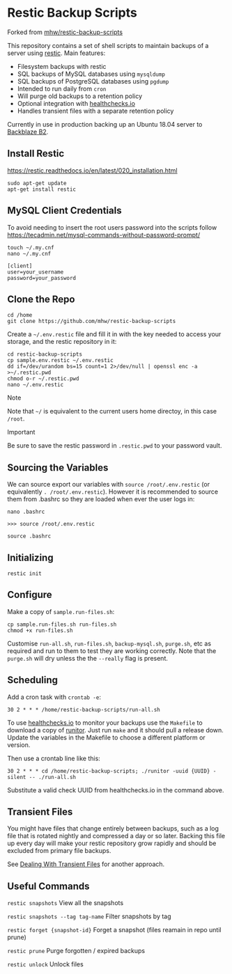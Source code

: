 # Restic Backup Scripts

Forked from [mhw/restic-backup-scripts](https://github.com/mhw/restic-backup-scripts)

This repository contains a set of shell scripts to maintain backups of a server
using [restic](https://restic.net/).
Main features:

* Filesystem backups with restic
* SQL backups of MySQL databases using `mysqldump`
* SQL backups of PostgreSQL databases using `pgdump`
* Intended to run daily from `cron`
* Will purge old backups to a retention policy
* Optional integration with [healthchecks.io](https://healthchecks.io/)
* Handles transient files with a separate retention policy

Currently in use in production backing up an Ubuntu 18.04 server to
[Backblaze B2](https://www.backblaze.com/b2/cloud-storage.html).

## Install Restic

https://restic.readthedocs.io/en/latest/020_installation.html

```
sudo apt-get update
apt-get install restic
```

## MySQL Client Credentials 

To avoid needing to insert the root users password into the scripts follow https://tecadmin.net/mysql-commands-without-password-prompt/ 

```
touch ~/.my.cnf 
nano ~/.my.cnf 
```

```
[client]
user=your_username
password=your_password
```

## Clone the Repo

```
cd /home
git clone https://github.com/mhw/restic-backup-scripts
```

Create a `~/.env.restic` file and fill it in with the key needed to
access your storage, and the restic repository in it:

```
cd restic-backup-scripts
cp sample.env.restic ~/.env.restic
dd if=/dev/urandom bs=15 count=1 2>/dev/null | openssl enc -a >~/.restic.pwd
chmod o-r ~/.restic.pwd
nano ~/.env.restic
```

> [!NOTE]  
> Note that `~/` is equivalent to the current users home directoy, in this case `/root`.

> [!IMPORTANT]  
> Be sure to save the restic password in `.restic.pwd` to your password vault.

## Sourcing the Variables

We can source export our variables with `source /root/.env.restic` (or equivalently `. /root/.env.restic`). However it is recommended to source them from .bashrc so they are loaded when ever the user logs in:

```
nano .bashrc

>>> source /root/.env.restic

source .bashrc
```

## Initializing

```
restic init
```

## Configure

Make a copy of `sample.run-files.sh`:

```
cp sample.run-files.sh run-files.sh
chmod +x run-files.sh
```

Customise `run-all.sh`, `run-files.sh`, `backup-mysql.sh`, `purge.sh`, etc as required and run to them to test they are working correctly. Note that the `purge.sh` will dry unless the the `--really` flag is present.

## Scheduling

Add a cron task with `crontab -e`:

```
30 2 * * * /home/restic-backup-scripts/run-all.sh
```

To use [healthchecks.io](https://healthchecks.io/) to monitor your backups
use the `Makefile` to download a copy of
[runitor](https://github.com/bdd/runitor).
Just run `make` and it should pull a release down.
Update the variables in the Makefile to choose a different platform or version.

Then use a crontab line like this:

```
30 2 * * * cd /home/restic-backup-scripts; ./runitor -uuid {UUID} -silent -- ./run-all.sh
```

Substitute a valid check UUID from healthchecks.io in the command above.

## Transient Files

You might have files that change entirely between backups, such as a log
file that is rotated nightly and compressed a day or so later.
Backing this file up every day will make your restic repository grow
rapidly and should be excluded from primary file backups. 

See [Dealing With Transient Files](https://github.com/mhw/restic-backup-scripts?tab=readme-ov-file#dealing-with-transient-files) for another approach.

## Useful Commands

`restic snapshots` View all the snapshots

`restic snapshots --tag tag-name` Filter snapshots by tag

`restic forget {snapshot-id}` Forget a snapshot (files reamain in repo until prune)

`restic prune` Purge forgotten / expired backups

`restic unlock` Unlock files